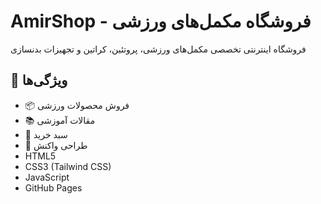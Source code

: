 #  AmirShop - فروشگاه مکمل‌های ورزشی

فروشگاه اینترنتی تخصصی مکمل‌های ورزشی، پروتئین، کراتین و تجهیزات بدنسازی

## 🚀 ویژگی‌ها

- 📦 فروش محصولات ورزشی
- 📚 مقالات آموزشی
- 🛒 سبد خرید
- 📱 طراحی واکنش
- HTML5
- CSS3 (Tailwind CSS)
- JavaScript
- GitHub Pages

